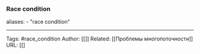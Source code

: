### Race condition

aliases: 
	- "race condition"


---
Tags: #race_сondition
Author: [[]]
Related: [[Проблемы многопоточности]]
URL: [[]